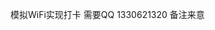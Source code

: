 模拟WiFi实现打卡 需要QQ 1330621320 备注来意

<!---
Noluv333/Noluv333 is a ✨ special ✨ repository because its `README.md` (this file) appears on your GitHub profile.
You can click the Preview link to take a look at your changes.
--->
